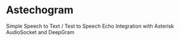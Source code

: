 # Astechogram
Simple Speech to Text / Test to Speech  Echo Integration with Asterisk AudioSocket and DeepGram
